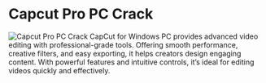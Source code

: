 # Capcut Pro PC Crack
<img src="https://repository-images.githubusercontent.com/727085859/8fb9dade-575c-4bbe-9ea2-9b1aee937b42" alt="Capcut Pro PC Crack" >
CapCut for Windows PC provides advanced video editing with professional-grade tools. Offering smooth performance, creative filters, and easy exporting, it helps creators design engaging content. With powerful features and intuitive controls, it’s ideal for editing videos quickly and effectively.
